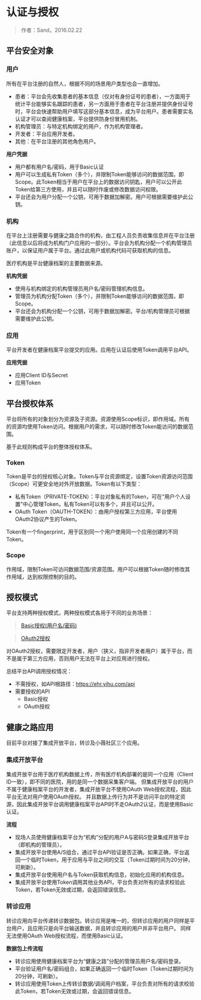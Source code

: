 认证与授权
====================

> 作者：Sand，2016.02.22

平台安全对象
---------------------

### 用户

所有在平台注册的自然人，根据不同的场景用户类型也会一直增加。

- 患者：平台会先收集患者的基本信息（仅对有身份证号的患者），一方面用于统计平台能够实名跟踪的患者，另一方面用于患者在平台注册并提供身份证号时，平台会快速帮助用户填写这部分基本信息，成为平台用户。患者需要实名认证才可以查阅健康档案，平台提供防身份冒用机制。
- 机构管理员：与特定机构绑定的用户，作为机构管理者。
- 开发者：平台应用开发者。
- 其他：在平台注册的其他角色用户。

**用户凭据**
 
- 用户都有用户名/密码，用于Basic认证
- 用户可以生成私有Token（多个），并限制Token能够访问的数据范围，即Scope。此Token相当于用户在平台上的数据访问钥匙，用户可以公开此Token给第三方使用，并且可以随时作废或修改数据访问权限。
- 平台还会为用户分配一个公钥，可用于数据加解密。用户可根据需要维护此公钥。
 
### 机构

在平台上注册需要与健康之路合作的机构，由工程人员负责收集信息并在平台注册（此信息以后将成为机构门户应用的一部分）。平台会为机构分配一个机构管理员账户，以保证用户属于平台。通过此用户或机构代码可获取机构的信息。

医疗机构是平台健康档案的主要数据来源。

**机构凭据**

- 使用与机构绑定的机构管理员用户名/密码管理机构信息。
- 管理员为机构分配Token（多个），并限制Token能够访问的数据范围，即Scope。
- 平台还会为机构分配一个公钥，可用于数据加解密。平台/机构管理员可根据需要维护此公钥。

### 应用

平台开发者在健康档案平台提交的应用。应用在认证后使用Token调用平台API。

**应用凭据**

- 应用Client ID与Secret
- 应用Token

平台授权体系
---------------------

平台将所有的对象划分为资源及子资源。资源使用Scope标识，即作用域。所有的资源均使用Token访问。根据用户的需求，可以随时修改Token能访问的数据范围。

基于此规则构成平台的整体授权体系。

### Token

Token是平台的授权核心对象。Token与平台资源绑定，设置Token资源访问范围（Scope）可更安全地对外开放数据。Token有以下类型：

- 私有Token（PRIVATE-TOKEN）：平台对象私有的Token，可在“用户个人设置”中心管理Token，私有Token可以有多个，并且可以公开。
- OAuth Token（OAUTH-TOKEN）：由用户授权第三方应用，平台使用OAuth2协议产生的Token。

Token有一个fingerprint，用于区别同一个用户使用同一个应用创建的不同Token。

### Scope

作用域，限制Token可访问数据范围/资源范围。用户可以根据Token随时修改其作用域，达到权限控制的目的。

授权模式
---------------------

平台支持两种授权模式，两种授权模式各用于不同的业务场景：

> [Basic授权(用户名/密码)](basic-auth.html)

> [OAuth2授权](oauth2-auth.html)

对OAuth2授权，需要限定开发者，用户（狭义，指非开发者用户）属于平台，而不是属于第三方应用，否则用户无法在平台上对应用进行授权。

总结平台API调用授权情况：

- 不需授权，如API根路径：https://ehr.yihu.com/api
- 需要授权的API
	- Basic授权
	- OAuth授权

健康之路应用
---------------------

目前平台对接了集成开放平台，转诊及小薇社区三个应用。

### 集成开放平台

集成开放平台用于医疗机构数据上传，所有医疗机构部署的是同一个应用（Client ID一致），即不同的医院，用的是同一个数据采集客户端。
但集成开放平台的用户不属于健康档案平台的开发者，集成开放平台不使用OAuth Web授权流程，因此平台无法对用户使用OAuth授权。
并且数据上传行为并不是访问平台的特定资源，因此集成开放平台调用健康档案平台API时不走OAuth2认证，而是使用Basic认证。

**流程**

- 现场人员使用健康档案平台为“机构”分配的用户A与密码S登录集成开放平台（即机构的管理员）。
- 集成开放平台使用A/S组合，通过平台API验证是否正确。如果正确，平台返回一个临时Token，用于应用与平台之间的交互（Token过期时间为20分钟，可刷新）。
- 集成开放平台使用用户名与Token获取机构信息，初始化应用的机构信息。
- 集成开放平台使用Token调用其他业务API，平台负责对所有的请求校验此Token，若Token无效或过期，会返回错误信息。

### 转诊应用

转诊应用向平台传递转诊数据包。转诊应用是唯一的，但转诊应用的用户同样是平台用户，且应用只是向平台输送数据，并且转诊应用的用户并非平台用户。
同样无法使用OAuth Web授权流程，而使用Basic认证。

**数据包上传流程**

- 转诊应用使用健康档案平台为“健康之路”分配的管理员用户名/密码登录。
- 平台验证用户名/密码组合，如果正确返回一个临时Token（Token过期时间为20分钟，可刷新）。
- 转诊应用使用Token上传转诊数据/调阅用户档案，平台负责对所有的请求校验此Token，若Token无效或过期，会返回错误信息。
